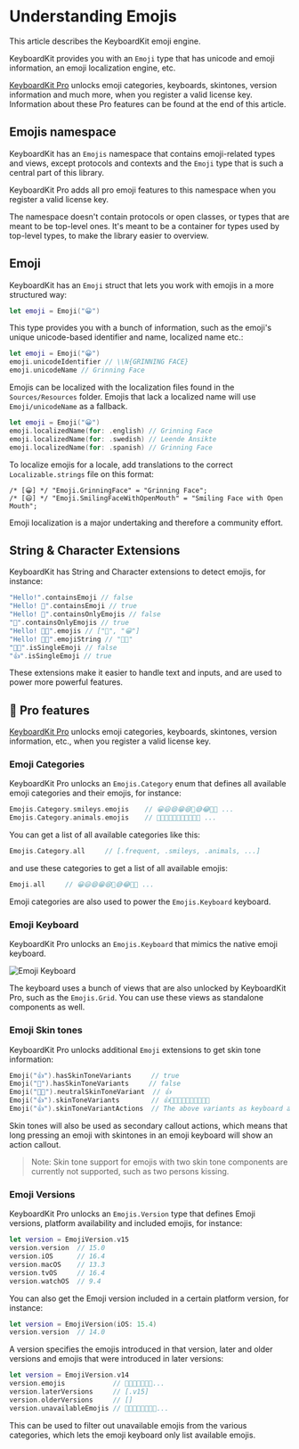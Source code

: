 # Understanding Emojis

This article describes the KeyboardKit emoji engine.

KeyboardKit provides you with an ``Emoji`` type that has unicode and emoji information, an emoji localization engine, etc.

[KeyboardKit Pro][Pro] unlocks emoji categories, keyboards, skintones, version information and much more, when you register a valid license key. Information about these Pro features can be found at the end of this article.



## Emojis namespace

KeyboardKit has an ``Emojis`` namespace that contains emoji-related types and views, except protocols and contexts and the ``Emoji`` type that is such a central part of this library.

KeyboardKit Pro adds all pro emoji features to this namespace when you register a valid license key.

The namespace doesn't contain protocols or open classes, or types that are meant to be top-level ones. It's meant to be a container for types used by top-level types, to make the library easier to overview.



## Emoji

KeyboardKit has an ``Emoji`` struct that lets you work with emojis in a more structured way:

```swift
let emoji = Emoji("😀")
```

This type provides you with a bunch of information, such as the emoji's unique unicode-based identifier and name, localized name etc.:

```swift
let emoji = Emoji("😀")
emoji.unicodeIdentifier // \\N{GRINNING FACE}
emoji.unicodeName // Grinning Face
```

Emojis can be localized with the localization files found in the `Sources/Resources` folder. Emojis that lack a localized name will use ``Emoji/unicodeName`` as a fallback.

```swift
let emoji = Emoji("😀")
emoji.localizedName(for: .english) // Grinning Face
emoji.localizedName(for: .swedish) // Leende Ansikte
emoji.localizedName(for: .spanish) // Grinning Face
```

To localize emojis for a locale, add translations to the correct `Localizable.strings` file on this format:

```
/* [😀] */ "Emoji.GrinningFace" = "Grinning Face";
/* [😃] */ "Emoji.SmilingFaceWithOpenMouth" = "Smiling Face with Open Mouth";
```

Emoji localization is a major undertaking and therefore a community effort.



## String & Character Extensions

KeyboardKit has String and Character extensions to detect emojis, for instance:

```swift
"Hello!".containsEmoji // false
"Hello! 👋".containsEmoji // true
"Hello! 👋".containsOnlyEmojis // false
"👋".containsOnlyEmojis // true
"Hello! 👋😀".emojis // ["👋", "😀"]
"Hello! 👋😀".emojiString // "👋😀"
"🫸🫷".isSingleEmoji // false
"👍".isSingleEmoji // true
```

These extensions make it easier to handle text and inputs, and are used to power more powerful features.



## 👑 Pro features

[KeyboardKit Pro][Pro] unlocks emoji categories, keyboards, skintones, version information, etc., when you register a valid license key.


### Emoji Categories

KeyboardKit Pro unlocks an `Emojis.Category` enum that defines all available emoji categories and their emojis, for instance:

```swift
Emojis.Category.smileys.emojis    // 😀😃😄😁😆🥹😅😂🤣🥲 ...
Emojis.Category.animals.emojis    // 🐶🐱🐭🐹🐰🦊🐻🐼🐻‍❄️🐨 ...
```

You can get a list of all available categories like this:

```swift
Emojis.Category.all     // [.frequent, .smileys, .animals, ...]
```

and use these categories to get a list of all available emojis:

```swift
Emoji.all     // 😀😃😄😁😆🥹😅😂🤣🥲 ...
```

Emoji categories are also used to power the `Emojis.Keyboard` keyboard.



### Emoji Keyboard

KeyboardKit Pro unlocks an `Emojis.Keyboard` that mimics the native emoji keyboard. 

![Emoji Keyboard](emoji-keyboard-500.jpg)

The keyboard uses a bunch of views that are also unlocked by KeyboardKit Pro, such as the `Emojis.Grid`. You can use these views as standalone components as well. 



### Emoji Skin tones

KeyboardKit Pro unlocks additional ``Emoji`` extensions to get skin tone information:

```swift
Emoji("👍").hasSkinToneVariants     // true
Emoji("🚀").hasSkinToneVariants     // false
Emoji("👍🏿").neutralSkinToneVariant  // 👍
Emoji("👍").skinToneVariants        // 👍👍🏻👍🏼👍🏽👍🏾👍🏿
Emoji("👍").skinToneVariantActions  // The above variants as keyboard actions
```

Skin tones will also be used as secondary callout actions, which means that long pressing an emoji with skintones in an emoji keyboard will show an action callout. 

> Note: Skin tone support for emojis with two skin tone components are currently not supported, such as two persons kissing.



### Emoji Versions

KeyboardKit Pro unlocks an `Emojis.Version` type that defines Emoji versions, platform availability and included emojis, for instance:

```swift
let version = EmojiVersion.v15
version.version  // 15.0
version.iOS      // 16.4
version.macOS    // 13.3
version.tvOS     // 16.4
version.watchOS  // 9.4
```

You can also get the Emoji version included in a certain platform version, for instance:

```swift
let version = EmojiVersion(iOS: 15.4)
version.version  // 14.0
```

A version specifies the emojis introduced in that version, later and older versions and emojis that were introduced in later versions:

```swift
let version = EmojiVersion.v14
version.emojis            // 🫠🫢🫣🫡🫥🫤🥹...
version.laterVersions     // [.v15]
version.olderVersions     // []
version.unavailableEmojis // 🫨🫸🫷🪿🫎🪼🫏🪽...
```

This can be used to filter out unavailable emojis from the various categories, which lets the emoji keyboard only list available emojis.



[Pro]: https://github.com/KeyboardKit/KeyboardKitPro
